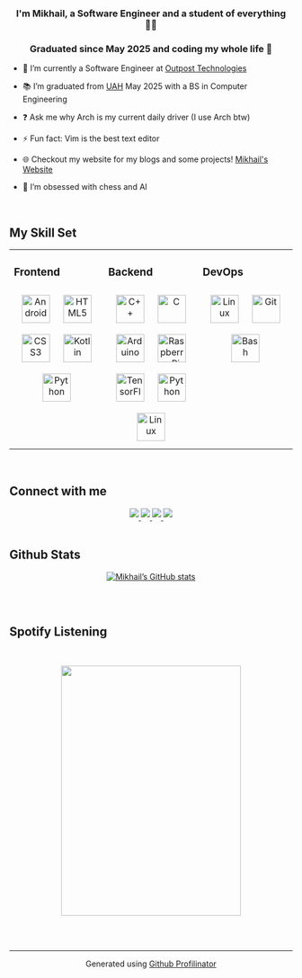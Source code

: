 <!-- <div align="center">
<img src="https://wallpapers.com/images/high/smile-on-black-moon-astronaut-4pxb7ft25xu6wlo8.webp" align="center" style="width: 100%" />
</div>   -->

### <div align="center">I'm Mikhail, a Software Engineer and a student of everything 👨‍💻   
### <div align="center">Graduated since May 2025 and coding my whole life 🚀</div>  
  

- 🔭 I’m currently a Software Engineer at [Outpost Technologies](https://outposttechnologies.com/)  

- 📚 I’m graduated from 
[UAH](https://www.uah.edu/) May 2025 with a BS in Computer Engineering

- ❓ Ask me why Arch is my current daily driver (I use Arch btw)
  
- ⚡ Fun fact: Vim is the best text editor

- 🌐 Checkout my website for my blogs and some projects! [Mikhail's Website](https://mikhail-ramirez.com)  
  
- 🌱 I’m obsessed with chess and AI 
  
<br/>  


## My Skill Set  
<table><tr><td valign="top" width="33%">



### Frontend  
<div align="center">  
<!--<a href="https://opencv.org/" target="_blank"><img style="margin: 10px" src="https://profilinator.rishav.dev/skills-assets/opencv-icon.svg" alt="OpenCV" height="50" /></a>  
<a href="https://www.blender.org/" target="_blank"><img style="margin: 10px" src="https://profilinator.rishav.dev/skills-assets/blender_community_badge_white.svg" alt="Blender" height="50" /></a>  -->
<a href="https://www.android.com/intl/en_in/" target="_blank"><img style="margin: 10px" src="https://profilinator.rishav.dev/skills-assets/android-original-wordmark.svg" alt="Android" height="50" /></a>  
<a href="https://en.wikipedia.org/wiki/HTML5" target="_blank"><img style="margin: 10px" src="https://profilinator.rishav.dev/skills-assets/html5-original-wordmark.svg" alt="HTML5" height="50" /></a> 
<a href="https://www.w3schools.com/css/" target="_blank"><img style="margin: 10px" src="https://profilinator.rishav.dev/skills-assets/css3-original-wordmark.svg" alt="CSS3" height="50" /></a>  
<a href="https://kotlinlang.org/" target="_blank"><img style="margin: 10px" src="https://profilinator.rishav.dev/skills-assets/kotlinlang-icon.svg" alt="Kotlin" height="50" /></a>  
<a href="https://www.python.org/" target="_blank"><img style="margin: 10px" src="https://profilinator.rishav.dev/skills-assets/python-original.svg" alt="Python" height="50" /></a>  
</div>

</td><td valign="top" width="33%">



### Backend  
<div align="center">  
<!--<a href="https://www.rust-lang.org/" target="_blank"><img style="margin: 10px" src="https://profilinator.rishav.dev/skills-assets/rust-plain.svg" alt="Rust" height="50" /></a>  -->
<a href="https://www.cplusplus.com/" target="_blank"><img style="margin: 10px" src="https://profilinator.rishav.dev/skills-assets/cplusplus-original.svg" alt="C++" height="50" /></a>  
<a href="https://www.cprogramming.com/" target="_blank"><img style="margin: 10px" src="https://profilinator.rishav.dev/skills-assets/c-original.svg" alt="C" height="50" /></a>  
<!--<a href="https://www.mysql.com/" target="_blank"><img style="margin: 10px" src="https://profilinator.rishav.dev/skills-assets/mysql-original-wordmark.svg" alt="MySQL" height="50" />  
<a href="https://pytorch.org/" target="_blank"><img style="margin: 10px" src="https://profilinator.rishav.dev/skills-assets/pytorch-icon.svg" alt="pytorch" height="50" /></a>  -->
<a href="https://www.arduino.cc/" target="_blank"><img style="margin: 10px" src="https://profilinator.rishav.dev/skills-assets/arduino.png" alt="Arduino" height="50" /></a>  
<a href="https://www.raspberrypi.org/" target="_blank"><img style="margin: 10px" src="https://profilinator.rishav.dev/skills-assets/raspberrypi.png" alt="Raspberry Pi" height="50" /></a>  
<a href="https://www.tensorflow.org/" target="_blank"><img style="margin: 10px" src="https://profilinator.rishav.dev/skills-assets/tensorflow-icon.svg" alt="TensorFlow" height="50" /></a>  
<a href="https://www.python.org/" target="_blank"><img style="margin: 10px" src="https://profilinator.rishav.dev/skills-assets/python-original.svg" alt="Python" height="50" /></a>  
<a href="https://www.linux.org/" target="_blank"><img style="margin: 10px" src="https://profilinator.rishav.dev/skills-assets/linux-original.svg" alt="Linux" height="50" /></a>  
</div>

</td><td valign="top" width="33%">



### DevOps  
<div align="center">  
<a href="https://www.linux.org/" target="_blank"><img style="margin: 10px" src="https://profilinator.rishav.dev/skills-assets/linux-original.svg" alt="Linux" height="50" /></a>  
<a href="https://github.com/" target="_blank"><img style="margin: 10px" src="https://profilinator.rishav.dev/skills-assets/git-scm-icon.svg" alt="Git" height="50" /></a>  
<a href="https://www.gnu.org/software/bash/" target="_blank"><img style="margin: 10px" src="https://profilinator.rishav.dev/skills-assets/gnu_bash-icon.svg" alt="Bash" height="50" /></a>  
<!--<a href="https://about.gitlab.com/" target="_blank"><img style="margin: 10px" src="https://profilinator.rishav.dev/skills-assets/gitlab.svg" alt="GitLab" height="50" /></a>  
<a href="https://docs.microsoft.com/en-us/powershell/" target="_blank"><img style="margin: 10px" src="https://profilinator.rishav.dev/skills-assets/powershell.png" alt="PowerShell" height="50" /></a>  -->
</div>

</td></tr></table>  

<br/>  


## Connect with me  
<div align="center">
<a href="https://linkedin.com/in/mikhail-ramirez" target="_blank">
<img src=https://img.shields.io/badge/Linkedin-%230077B5.svg?logo=linkedin&logoColor=white style="margin-bottom: 5px;" />
<a href="https://gitlab.ece.uah.edu/mmr0012" target="_blank">
<img src=https://img.shields.io/badge/GitLab-FC6D26?logo=gitlab&logoColor=fff style="margin-bottom: 5px;" />
</a>
<a href="https://stackoverflow.com/users/23390818/mikhail-ramirez" target="_blank">
<img src=https://img.shields.io/badge/-Stack%20Overflow-FE7A16?logo=stack-overflow&logoColor=white style="margin-bottom: 5px;" />
</a>  
<a href="https://leetcode.com/u/Mikhail_Ramirez/" target="_blank">
<img src=https://img.shields.io/badge/LeetCode-000000?logo=LeetCode&logoColor=#d16c06 style="margin-bottom: 5px;" />
</a>  
</div>  
  

<br/>  


## Github Stats  
<p align="center">
  <a href="https://github.com/mikhail-ramirez">
    <img
      src="https://github-readme-stats-9ugj-mikhails-projects-2f1624a2.vercel.app/api?username=mikhail-ramirez&show_icons=true&count_private=true&hide_border=true&bg_color=1e1e1e&text_color=f5f5f5&title_color=2ea461&icon_color=2ea461&border_radius=8"
      alt="Mikhail’s GitHub stats"
    />
  </a>
</p>

<!--
<div align="center">
  <img src="https://github.com/mikhail-ramirez/github_stats/blob/master/generated/overview.svg#gh-dark-mode-only" align="center" />
</div> 
<div align="center">
  <img src="https://github.com/mikhail-ramirez/github_stats/blob/master/generated/languages.svg#gh-dark-mode-only" align="center" />
</div> 
-->

[//]: <> (These work but they dont include private repos so they dont look as good tbh)
[//]: <> (<div align="center"><img src="https://github-readme-stats.vercel.app/api?username=mikhail-ramirez&theme=highcontrast&show_icons=true&hide_border=true&count_private=true" align="center" /></div>)
[//]: <> (<<div align="center"><img src="https://github-readme-streak-stats.herokuapp.com/?user=mikhail-ramirez&theme=highcontrast&hide_border=true" align="center" /></div>)
[//]: <> (<<div align="center"><img src="https://github-readme-stats.vercel.app/api/top-langs/?username=mikhail-ramirez&theme=highcontrast&show_icons=true&hide_border=true&layout=compact" align="center" /></div>)

<br/>  

  

<br/>  


## Spotify Listening  
<br/>  

<p align="Center">
  <img width="320" height="445" src="https://spotify-github-profile.kittinanx.com/api/view?uid=mikhailramirez&cover_image=true&theme=default&show_offline=false&background_color=121212&interchange=false">
</p>

<br/>  

<!--
<div align="center">
            <a href="https://www.buymeacoffee.com/mikhailramirez" target="_blank" style="display: inline-block;">
                <img
                    src="https://img.shields.io/badge/Donate-Buy%20Me%20A%20Coffee-orange.svg?style=flat-square&logo=buymeacoffee" 
                    align="center"
                />
</a></div>
-->
<br />

----
<div align="center">Generated using <a href="https://profilinator.rishav.dev/" target="_blank">Github Profilinator</a></div>
